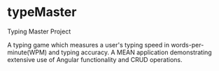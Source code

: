 # typeMaster
Typing Master Project

A typing game which measures a user's typing speed in words-per-minute(WPM) and typing accuracy.
A MEAN application demonstrating extensive use of Angular functionality and CRUD operations.
